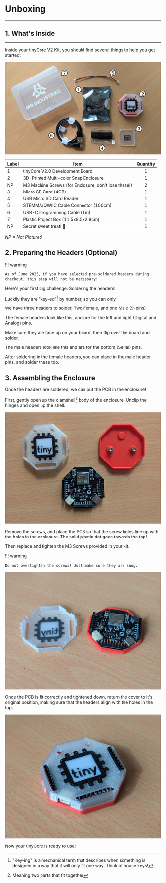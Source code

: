 # Unboxing
---

## 1. What's Inside
---

Inside your tinyCore V2 Kit, you should find several things to help you get started:

![image.png](unboxing\PXL_20250605_155600247.jpg)

| Label | Item        | Quantity                             |
| ----- | ----------- | :------------------------------------: |
| 1 | tinyCore V2.0 Development Board |	                        1 |
| 2 | 3D-Printed Multi-color Snap Enclosure | 	                1 | 
| NP | M3 Machine Screws (for Enclosure, don't lose these!) |   2 | 
| 3 | Micro SD Card (4GB) | 	                                1 | 
| 4 | USB Micro SD Card Reader| 	                            1 | 
| 5 | STEMMA/QWIIC Cable Connector (100cm) | 	                1 | 
| 6 | USB-C Programming Cable (1m) | 	                        1 | 
| 7 | Plastic Project Box (11.5x8.5x2.8cm) | 	                1 | 
| NP | Secret sweet treat! 🤫 | 	                           1 | 

*NP = Not Pictured*

## 2. Preparing the Headers (Optional) 

!!! warning

    As of June 2025, if you have selected pre-soldered headers during checkout, this step will not be necessary!

Here's your first big challenge: Soldering the headers!

Luckily they are "key-ed"[^1] by number, so you can only 

[^1]: "Key-ing" is a mechanical term that describes when something is designed in a way that it will only fit one way. Think of house keys!

We have three headers to solder, Two Female, and one Male (9-pins)

The female headers look like this, and are for the left and right (Digital and Analog) pins. 

Make sure they are face up on your board, then flip over the board and solder.

The male headers look like this and are for the bottom (Serial) pins. 

After soldering in the female headers, you can place in the male header pins, and solder these too. 

## 3. Assembling the Enclosure

Once the headers are soldered, we can put the PCB in the enclosure!

First, gently open up the clamshell[^2] body of the enclosure. Unclip the hinges and open up the shell. 

![image.png](unboxing\PXL_20250605_161000574.jpg)

[^2]: Meaning two parts that fit together

Remove the screws, and place the PCB so that the screw holes line up with the holes in the enclosure. The solid plastic dot goes towards the top!

Then replace and tighten the M3 Screws provided in your kit.

!!! warning

    Do not overtighten the screws! Just make sure they are snug.

![image.png](unboxing\PXL_20250605_161500472.jpg)

Once the PCB is fit correctly and tightened down, return the cover to it's original position, making sure that the headers align with the holes in the top.

![image.png](unboxing\PXL_20250605_161428908.jpg)

Now your tinyCore is ready to use!